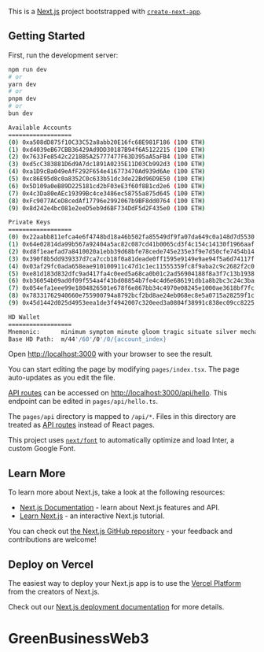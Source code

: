 This is a [Next.js](https://nextjs.org/) project bootstrapped with [`create-next-app`](https://github.com/vercel/next.js/tree/canary/packages/create-next-app).

## Getting Started

First, run the development server:

```bash
npm run dev
# or
yarn dev
# or
pnpm dev
# or
bun dev
```

```bash
Available Accounts
==================
(0) 0xa508dD875f10C33C52a8abb20E16fc68E981F186 (100 ETH)
(1) 0xd4039eB67CBB36429Ad9DD30187B94f6A5122215 (100 ETH)
(2) 0x7633Fe8542c2218B5A25777477F63D395aA5aFB4 (100 ETH)
(3) 0xd5cC383881D6d9A7dc1891A0235E11D03Cb992d3 (100 ETH)
(4) 0xa1D9cBa049eAfF292F654e416773470Ad939d6Ae (100 ETH)
(5) 0xc86E95d8c0a8352C0c633b51dc3de22Bd96D9E50 (100 ETH)
(6) 0x5D109a0eB89D225181cd2bF03eE3f60f8B1cd2e6 (100 ETH)
(7) 0x4c3Da80eAEc19399Bc4ce3486ec58755a875d645 (100 ETH)
(8) 0xFc9077ACeD8cedAf17796e2992067b9BF8dd0764 (100 ETH)
(9) 0x8d242e4bc081e2eeD5eb9d6BF734DdF5d2F435e0 (100 ETH)

Private Keys
==================
(0) 0x22aabb811efca4e6f4748bd18a46b502fa85549df9fa07da649c0a148d7d5530
(1) 0x64e02814da99b567a92404a5ac82c087cd41b0065cd3f4c154c14130f1966aaf
(2) 0xd8f1eaefad7a8410020a1ebb39d68bfe78cede745e235e3f9e7d50cfe7454b14
(3) 0x390f8b5dd939337d7ca7ccb18f0a81deade0ff1595e9149e9ae94f5a6d74117f
(4) 0x03af29fc0ada658eae910100911c47d1c1ec11555359fc8f9aba2c9c2682f2c0
(5) 0xe81d183d832dfc9ad417fa4c0eed5a68ca0b01c2ad56904188f8a3f7c13b1938
(6) 0xb36054b09ad0f09f554a4f43bd08854b7fe4c4d6e686191db1a8b2bc3c24c3ba
(7) 0x054efa1eee99e1804826501e678f6e867bb34c4970e08245e1000ae3618bf7fc
(8) 0x78331762940660e755900794a8792bcf2bd8ae24eb068ec8e5a0715a28259f1c
(9) 0x45d1442d025d4953eea1de3f4942007c320eed3a0804f38991c838ec09cc8225

HD Wallet
==================
Mnemonic:      minimum symptom minute gloom tragic situate silver mechanic salad amused elite beef
Base HD Path:  m/44'/60'/0'/0/{account_index}
```

Open [http://localhost:3000](http://localhost:3000) with your browser to see the result.

You can start editing the page by modifying `pages/index.tsx`. The page auto-updates as you edit the file.

[API routes](https://nextjs.org/docs/api-routes/introduction) can be accessed on [http://localhost:3000/api/hello](http://localhost:3000/api/hello). This endpoint can be edited in `pages/api/hello.ts`.

The `pages/api` directory is mapped to `/api/*`. Files in this directory are treated as [API routes](https://nextjs.org/docs/api-routes/introduction) instead of React pages.

This project uses [`next/font`](https://nextjs.org/docs/basic-features/font-optimization) to automatically optimize and load Inter, a custom Google Font.

## Learn More

To learn more about Next.js, take a look at the following resources:

- [Next.js Documentation](https://nextjs.org/docs) - learn about Next.js features and API.
- [Learn Next.js](https://nextjs.org/learn) - an interactive Next.js tutorial.

You can check out [the Next.js GitHub repository](https://github.com/vercel/next.js/) - your feedback and contributions are welcome!

## Deploy on Vercel

The easiest way to deploy your Next.js app is to use the [Vercel Platform](https://vercel.com/new?utm_medium=default-template&filter=next.js&utm_source=create-next-app&utm_campaign=create-next-app-readme) from the creators of Next.js.

Check out our [Next.js deployment documentation](https://nextjs.org/docs/deployment) for more details.
# GreenBusinessWeb3
